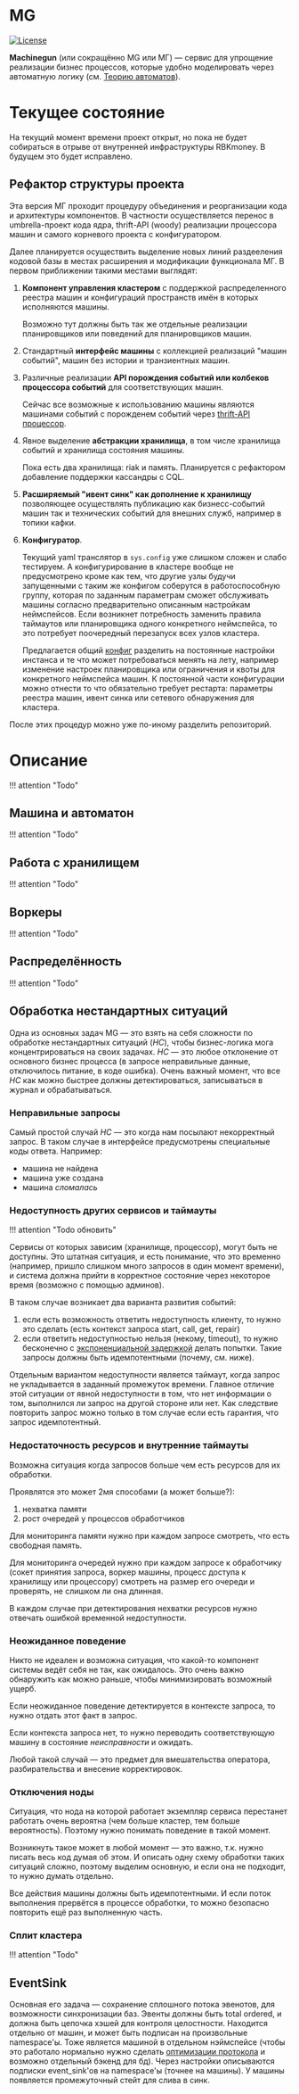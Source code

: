 # MG

[![License](https://img.shields.io/badge/License-Apache_2.0-blue.svg)](https://opensource.org/licenses/Apache-2.0)

**Machinegun** (или сокращённо MG или МГ) — сервис для упрощение реализации бизнес процессов, которые удобно моделировать через автоматную логику (см. [Теорию автоматов](https://en.wikipedia.org/wiki/Automata_theory)).

# Текущее состояние

На текущий момент времени проект открыт, но пока не будет собираться в отрыве от внутренней инфраструктуры RBKmoney. В будущем это будет исправлено.

## Рефактор структуры проекта

Эта версия МГ проходит процедуру объединения и реорганизации кода и архитектуры компонентов. В частности осуществляется перенос в umbrella-проект кода ядра, thrift-API (woody) реализации процессора машин и самого корневого проекта с конфигуратором.

Далее планируется осуществить выделение новых линий раздееления кодовой базы в местах расширения и модификации функционала МГ.
В первом приближении такими местами выглядят:

1. **Компонент управления кластером** с поддержкой распределенного реестра машин и конфигураций пространств имён в которых исполняются машины.

    Возможно тут должны быть так же отдельные реализации планировщиков или поведений для планировщиков машин.

2. Стандартный **интерфейс машины** с коллекцией реализаций "машин событий", машин без истории и транзиентных машин.

3. Различные реализации **API порождения событий или колбеков процессора событий** для соответствующих машин.

    Сейчас все возможные к использованию машины являются машинами событий с порожденем событий через [thrift-API процессор](apps/machinegun_woody_api).

4. Явное выделение **абстракции хранилища**, в том числе хранилища событий и хранилища состояния машины.

    Пока есть два хранилища: riak и память. Планируется с рефактором добавление поддержки кассандры с CQL.

5. **Расширяемый "ивент синк" как дополнение к хранилищу** позволяющее осуществлять публикацию как бизнесс-событий машин так и технических событий для внешних служб, например в топики кафки.

6. **Конфигуратор**.

    Текущий yaml транслятор в `sys.config` уже слишком сложен и слабо тестируем. А конфигурирование в кластере вообще не предусмотрено кроме как тем, что другие узлы будучи запущенными с таким же конфигом соберутся в работоспособную группу, которая по заданным параметрам сможет обслуживать машины согласно предварительно описанным настройкам неймспейсов. Если возникнет потребность заменить правила таймаутов или планировщика одного конкретного неймспейса, то это потребует поочередный перезапуск всех узлов кластера.

    Предлагается общий [конфиг](config/config.yaml) разделить на постоянные настройки инстанса и те что может потребоваться менять на лету, например изменение настроек планировщика или ограничения и квоты для конкретного неймспейса машин. К постоянной части конфигурации можно отнести то что обязательно требует рестарта: параметры реестра машин, ивент синка или сетевого обнаружения для кластера.

После этих процедур можно уже по-иному разделить репозиторий.

# Описание

!!! attention "Todo"

## Машина и автоматон

!!! attention "Todo"

## Работа с хранилищем

!!! attention "Todo"

## Воркеры

!!! attention "Todo"

## Распределённость

!!! attention "Todo"

## Обработка нестандартных ситуаций

Одна из основных задач MG — это взять на себя сложности по обработке нестандартных ситуаций (_НС_), чтобы бизнес-логика мога концентрироваться на своих задачах.
_НС_ — это любое отклонение от основного бизнес процесса (в запросе неправильные данные, отключилось питание, в коде ошибка).
Очень важный момент, что все _НС_ как можно быстрее должны детектироваться, записываться в журнал и обрабатываться.


### Неправильные запросы

Самый простой случай _НС_ — это когда нам посылают некорректный запрос. В таком случае в интерфейсе предусмотрены специальные коды ответа.
Например:
 * машина не найдена
 * машина уже создана
 * машина _сломалась_


### Недоступность других сервисов и таймауты

!!! attention "Todo обновить"

Сервисы от которых зависим (хранилище, процессор), могут быть не доступны. Это штатная ситуация, и есть понимание, что это временно (например, пришло слишком много запросов в один момент времени), и система должна прийти в корректное состояние через некоторое время (возможно с помощью админов).

В таком случае возникает два варианта развития событий:

 1. если есть возможность ответить недоступность клиенту, то нужно это сделать (есть контекст запроса start, call, get, repair)
 1. если ответить недоступностью нельзя (некому, timeout), то нужно бесконечно с [экспоненциальной задержкой](https://en.wikipedia.org/wiki/Exponential_backoff) делать попытки. Такие запросы должны быть идемпотентными (почему, см. ниже).

Отдельным вариантом недоступности является таймаут, когда запрос не укладывается в заданный промежуток времени. Главное отличие этой ситуации от явной недоступности в том, что нет информации о том, выполнился ли запрос на другой стороне или нет. Как следствие повторить запрос можно только в том случае если есть гарантия, что запрос идемпотентный.


### Недостаточность ресурсов и внутренние таймауты

Возможна ситуация когда запросов больше чем есть ресурсов для их обработки.

Проявлятся это может 2мя способами (а может больше?):

1. нехватка памяти
1. рост очередей у процессов обработчиков

Для мониторинга памяти нужно при каждом запросе смотреть, что есть свободная память.

Для мониторинга очередей нужно при каждом запросе к обработчику (сокет принятия запроса, воркер машины, процесс доступа к хранилищу или процессору) смотреть на размер его очереди и проверять, не слишком ли она длинная.

В каждом случае при детектирования нехватки ресурсов нужно отвечать ошибкой временной недоступности.


### Неожиданное поведение

Никто не идеален и возможна ситуация, что какой-то компонент системы ведёт себя не так, как ожидалось. Это очень важно обнаружить как можно раньше, чтобы минимизировать возможный ущерб.

Если неожиданное поведение детектируется в контексте запроса, то нужно отдать этот факт в запрос.

Если контекста запроса нет, то нужно переводить соответствующую машину в состояние _неисправности_ и ожидать.

Любой такой случай — это предмет для вмешательства оператора, разбирательства и внесение корректировок.


### Отключения ноды

Ситуация, что нода на которой работает экземпляр сервиса перестанет работать очень вероятна (чем больше кластер, тем больше вероятность). Поэтому нужно понимать поведение в такой момент.

Возникнуть такое может в любой момент — это важно, т.к. нужно писать весь код думая об этом. И описать одну схему обработки таких ситуаций сложно, поэтому выделим основную, и если она не подходит, то нужно думать отдельно.

Все действия машины должны быть идемпотентными. И если поток выполнения прервётся в процессе обработки, то можно безопасно повторить ещё раз выполненную часть.

### Сплит кластера

!!! attention "Todo"


## EventSink

Основная его задача — сохранение сплошного потока эвенотов, для возможности синхронизации баз. Эвенты должны быть total ordered, и должна быть цепочка хэшей для контроля целостности.
Находится отдельно от машин, и может быть подписан на произвольные namespace'ы. Тоже является машиной в отдельном нэймспейсе (чтобы это работало нормально нужно сделать [оптимизации протокола](https://github.com/rbkmoney/damsel/pull/38) и возможно отдельный бэкенд для бд).
Через настройки описываются подписки event_sink'ов на namespace'ы (точнее на машины).
У машины появляется промежуточный стейт для слива в синк.
